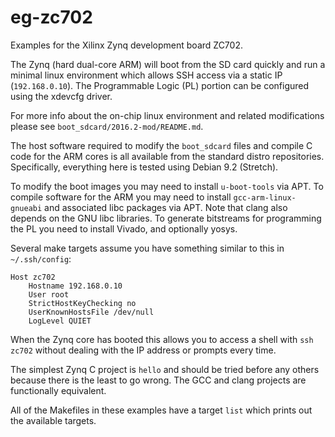 eg-zc702
========

Examples for the Xilinx Zynq development board ZC702.

The Zynq (hard dual-core ARM) will boot from the SD card quickly and run a
minimal linux environment which allows SSH access via a static IP
(`192.168.0.10`).
The Programmable Logic (PL) portion can be configured using the xdevcfg driver.

For more info about the on-chip linux environment and related modifications
please see `boot_sdcard/2016.2-mod/README.md`.

The host software required to modify the `boot_sdcard` files and compile C code
for the ARM cores is all available from the standard distro repositories.
Specifically, everything here is tested using Debian 9.2 (Stretch).

To modify the boot images you may need to install `u-boot-tools` via APT.
To compile software for the ARM you may need to install `gcc-arm-linux-gnueabi`
and associated libc packages via APT.
Note that clang also depends on the GNU libc libraries.
To generate bitstreams for programming the PL you need to install Vivado, and
optionally yosys.

Several make targets assume you have something similar to this in
`~/.ssh/config`:

    Host zc702
        Hostname 192.168.0.10
        User root
        StrictHostKeyChecking no
        UserKnownHostsFile /dev/null
        LogLevel QUIET

When the Zynq core has booted this allows you to access a shell with
`ssh zc702` without dealing with the IP address or prompts every time.

The simplest Zynq C project is `hello` and should be tried before any others
because there is the least to go wrong.
The GCC and clang projects are functionally equivalent.

All of the Makefiles in these examples have a target `list` which prints out the
available targets.
